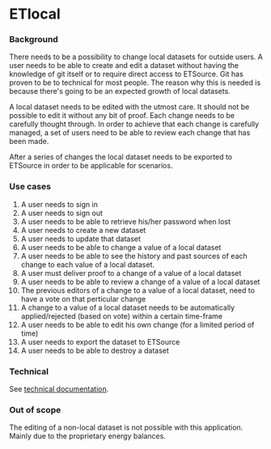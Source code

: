 # ETlocal

### Background

There needs to be a possibility to change local datasets for outside users.
A user needs to be able to create and edit a dataset without having the knowledge
of git itself or to require direct access to ETSource. Git has proven to be to
technical for most people. The reason why this is needed is because there's
going to be an expected growth of local datasets.

A local dataset needs to be edited with the utmost care. It should not be
possible to edit it without any bit of proof. Each change needs to be
carefully thought through. In order to achieve that each change is carefully
managed, a set of users need to be able to review each change that has been
made.

After a series of changes the local dataset needs to be exported to ETSource
in order to be applicable for scenarios.

### Use cases

1. A user needs to sign in
2. A user needs to sign out
3. A user needs to be able to retrieve his/her password when lost
4. A user needs to create a new dataset
5. A user needs to update that dataset
6. A user needs to be able to change a value of a local dataset
7. A user needs to be able to see the history and past sources of each change to each value of a local dataset.
8. A user must deliver proof to a change of a value of a local dataset
9. A user needs to be able to review a change of a value of a local dataset
10. The previous editors of a change to a value of a local dataset, need to have a vote on that perticular change
11. A change to a value of a local dataset needs to be automatically applied/rejected (based on vote) within a certain time-frame
12. A user needs to be able to edit his own change (for a limited period of time)
13. A user needs to export the dataset to ETSource
14. A user needs to be able to destroy a dataset


### Technical

See [technical documentation](TECHNICAL.md).

### Out of scope

The editing of a non-local dataset is not possible with this application.
Mainly due to the proprietary energy balances.
